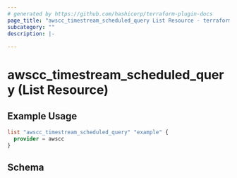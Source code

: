 ```yaml
---
# generated by https://github.com/hashicorp/terraform-plugin-docs
page_title: "awscc_timestream_scheduled_query List Resource - terraform-provider-awscc"
subcategory: ""
description: |-
  
---
```


# awscc_timestream_scheduled_query (List Resource)



## Example Usage

```terraform
list "awscc_timestream_scheduled_query" "example" {
  provider = awscc
}
```

<!-- schema generated by tfplugindocs -->
## Schema
